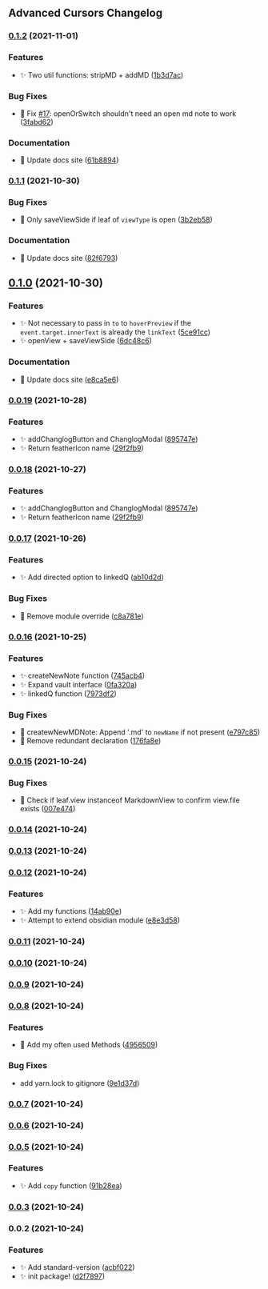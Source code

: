 ## Advanced Cursors Changelog
### [0.1.2](https://github.com/obsidian-community/obsidian-community-lib/compare/0.1.1...0.1.2) (2021-11-01)


### Features

* :sparkles: Two util functions: stripMD + addMD ([1b3d7ac](https://github.com/obsidian-community/obsidian-community-lib/commit/1b3d7ac670d917df9a347f5eeaa21d5172581ded))


### Bug Fixes

* :bug: Fix [#17](https://github.com/obsidian-community/obsidian-community-lib/issues/17): openOrSwitch shouldn't need an open md note to work ([3fabd62](https://github.com/obsidian-community/obsidian-community-lib/commit/3fabd62d98f26a46b9d9726179966785296e2647))


### Documentation

* :memo: Update docs site ([61b8894](https://github.com/obsidian-community/obsidian-community-lib/commit/61b88949cfe7d49fc9737bc397151cf87b4e7450))

### [0.1.1](https://github.com/obsidian-community/obsidian-community-lib/compare/0.1.0...0.1.1) (2021-10-30)


### Bug Fixes

* :bug: Only saveViewSide if leaf of `viewType` is open ([3b2eb58](https://github.com/obsidian-community/obsidian-community-lib/commit/3b2eb58ece49ca1f28645dd12621c639cd9d2050))


### Documentation

* :memo: Update docs site ([82f6793](https://github.com/obsidian-community/obsidian-community-lib/commit/82f679379f88577ef2e3b2c04cd123e72aa450a3))

## [0.1.0](https://github.com/obsidian-community/obsidian-community-lib/compare/0.0.19...0.1.0) (2021-10-30)


### Features

* :sparkles: Not necessary to pass in `to` to `hoverPreview` if the `event.target.innerText` is already the `linkText` ([5ce91cc](https://github.com/obsidian-community/obsidian-community-lib/commit/5ce91cc5a9e7c65b8bafebf06a1d752207dd21e6))
* :sparkles: openView + saveViewSide ([6dc48c6](https://github.com/obsidian-community/obsidian-community-lib/commit/6dc48c6c123578a8bbd474231f68517f428ddbb2))


### Documentation

* :memo: Update docs site ([e8ca5e6](https://github.com/obsidian-community/obsidian-community-lib/commit/e8ca5e6ebc05061abc7f4035df0806f799923678))

### [0.0.19](https://github.com/SkepticMystic/obsidian-community-lib/compare/0.0.17...0.0.19) (2021-10-28)


### Features

* :sparkles: addChanglogButton and ChanglogModal ([895747e](https://github.com/SkepticMystic/obsidian-community-lib/commit/895747e6c19daae8eca69bb6166bd19ce48c1616))
* :sparkles: Return featherIcon name ([29f2fb9](https://github.com/SkepticMystic/obsidian-community-lib/commit/29f2fb95b1a29e86113cd8294457438e3876721b))

### [0.0.18](https://github.com/SkepticMystic/obsidian-community-lib/compare/0.0.17...0.0.18) (2021-10-27)


### Features

* :sparkles: addChanglogButton and ChanglogModal ([895747e](https://github.com/SkepticMystic/obsidian-community-lib/commit/895747e6c19daae8eca69bb6166bd19ce48c1616))
* :sparkles: Return featherIcon name ([29f2fb9](https://github.com/SkepticMystic/obsidian-community-lib/commit/29f2fb95b1a29e86113cd8294457438e3876721b))

### [0.0.17](https://github.com/SkepticMystic/obsidian-community-lib/compare/0.0.16...0.0.17) (2021-10-26)


### Features

* :sparkles: Add directed option to linkedQ ([ab10d2d](https://github.com/SkepticMystic/obsidian-community-lib/commit/ab10d2dc2b351ed2c89c0492b45991f5cf1ec3ea))


### Bug Fixes

* :bug: Remove module override ([c8a781e](https://github.com/SkepticMystic/obsidian-community-lib/commit/c8a781ed9e29121596a841d45a3870976540972d))

### [0.0.16](https://github.com/SkepticMystic/obsidian-community-lib/compare/0.0.15...0.0.16) (2021-10-25)


### Features

* :sparkles: createNewNote function ([745acb4](https://github.com/SkepticMystic/obsidian-community-lib/commit/745acb47a8722beae4c23fa42ef2040bb919c5bf))
* :sparkles: Expand vault interface ([0fa320a](https://github.com/SkepticMystic/obsidian-community-lib/commit/0fa320a6ffad6a2b3224b3a9121e3030c51d1358))
* :sparkles: linkedQ function ([7973df2](https://github.com/SkepticMystic/obsidian-community-lib/commit/7973df2c88d153b0eabc1186bac5e7e9ffe25127))


### Bug Fixes

* :bug: createwNewMDNote: Append '.md' to `newName` if not present ([e797c85](https://github.com/SkepticMystic/obsidian-community-lib/commit/e797c85f1f61079526b6d498733d3241d2e77369))
* :bug: Remove redundant declaration ([176fa8e](https://github.com/SkepticMystic/obsidian-community-lib/commit/176fa8e6d3ec9410e374bd52bdb2227d1f0fcdb0))

### [0.0.15](https://github.com/SkepticMystic/obsidian-community-lib/compare/0.0.14...0.0.15) (2021-10-24)


### Bug Fixes

* :bug: Check if leaf.view instanceof MarkdownView to confirm view.file exists ([007e474](https://github.com/SkepticMystic/obsidian-community-lib/commit/007e474b943b1664ab523b5dc365837268168c0c))

### [0.0.14](https://github.com/SkepticMystic/obsidian-community-lib/compare/0.0.13...0.0.14) (2021-10-24)

### [0.0.13](https://github.com/SkepticMystic/obsidian-community-lib/compare/0.0.12...0.0.13) (2021-10-24)

### [0.0.12](https://github.com/SkepticMystic/obsidian-community-lib/compare/0.0.11...0.0.12) (2021-10-24)


### Features

* :sparkles: Add my functions ([14ab90e](https://github.com/SkepticMystic/obsidian-community-lib/commit/14ab90e56ba0a4eb2559d92be0d37762362543b2))
* :sparkles: Attempt to extend obsidian module ([e8e3d58](https://github.com/SkepticMystic/obsidian-community-lib/commit/e8e3d587db20287c69746cc56e35db7faaa211d4))

### [0.0.11](https://github.com/SkepticMystic/obsidian-community-lib/compare/0.0.10...0.0.11) (2021-10-24)

### [0.0.10](https://github.com/SkepticMystic/obsidian-community-lib/compare/0.0.9...0.0.10) (2021-10-24)

### [0.0.9](https://github.com/SkepticMystic/obsidian-community-lib/compare/0.0.8...0.0.9) (2021-10-24)

### [0.0.8](https://github.com/SkepticMystic/obsidian-community-lib/compare/0.0.7...0.0.8) (2021-10-24)


### Features

* :rocket: Add my often used Methods ([4956509](https://github.com/SkepticMystic/obsidian-community-lib/commit/4956509fb5f4a3fb62544b2977f1de9bc3bf543d))


### Bug Fixes

* add yarn.lock to gitignore ([9e1d37d](https://github.com/SkepticMystic/obsidian-community-lib/commit/9e1d37d3d3f19375e0c4fb4259a719472c934d01))

### [0.0.7](https://github.com/SkepticMystic/obsidian-community-lib/compare/0.0.6...0.0.7) (2021-10-24)

### [0.0.6](https://github.com/SkepticMystic/obsidian-community-lib/compare/0.0.5...0.0.6) (2021-10-24)

### [0.0.5](https://github.com/SkepticMystic/obsidian-community-lib/compare/0.0.4...0.0.5) (2021-10-24)

### Features

- :sparkles: Add `copy` function ([91b28ea](https://github.com/SkepticMystic/obsidian-community-lib/commit/91b28eae5a12c7d925efe6f7f7e7c60851d89761))

### [0.0.3](https://github.com/SkepticMystic/obsidian-community-lib/compare/0.0.4...0.0.3) (2021-10-24)

### 0.0.2 (2021-10-24)

### Features

- :sparkles: Add standard-version ([acbf022](https://github.com/SkepticMystic/obsidian-community-lib/commit/acbf02260a41206f4c7ec5a4c86d7b77b70be3e4))
- :sparkles: init package! ([d2f7897](https://github.com/SkepticMystic/obsidian-community-lib/commit/d2f7897bd02726ff6947d9c9dadbd12d88c4d9ea))
